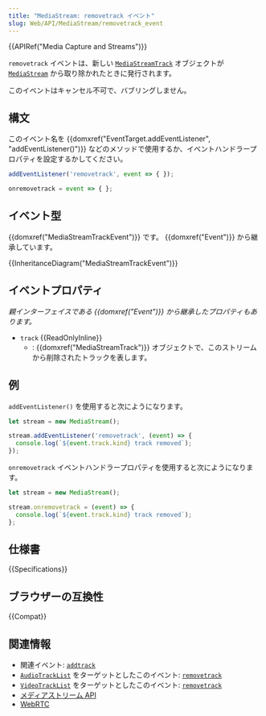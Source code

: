 ```yaml
---
title: "MediaStream: removetrack イベント"
slug: Web/API/MediaStream/removetrack_event
---
```


{{APIRef("Media Capture and Streams")}}

`removetrack` イベントは、新しい [`MediaStreamTrack`](/ja/docs/Web/API/MediaStreamTrack) オブジェクトが [`MediaStream`](/ja/docs/Web/API/MediaStream) から取り除かれたときに発行されます。

このイベントはキャンセル不可で、バブリングしません。

## 構文

このイベント名を {{domxref("EventTarget.addEventListener", "addEventListener()")}} などのメソッドで使用するか、イベントハンドラープロパティを設定するかしてください。

```js
addEventListener('removetrack', event => { });

onremovetrack = event => { };
```

## イベント型

{{domxref("MediaStreamTrackEvent")}} です。 {{domxref("Event")}} から継承しています。

{{InheritanceDiagram("MediaStreamTrackEvent")}}

## イベントプロパティ

_親インターフェイスである {{domxref("Event")}} から継承したプロパティもあります。_

- `track` {{ReadOnlyInline}}
  - : {{domxref("MediaStreamTrack")}} オブジェクトで、このストリームから削除されたトラックを表します。

## 例

`addEventListener()` を使用すると次にようになります。

```js
let stream = new MediaStream();

stream.addEventListener('removetrack', (event) => {
  console.log(`${event.track.kind} track removed`);
});
```

`onremovetrack` イベントハンドラープロパティを使用すると次にようになります。

```js
let stream = new MediaStream();

stream.onremovetrack = (event) => {
  console.log(`${event.track.kind} track removed`);
};
```

## 仕様書

{{Specifications}}

## ブラウザーの互換性

{{Compat}}

## 関連情報

- 関連イベント: [`addtrack`](/ja/docs/Web/API/MediaStream/addtrack_event)
- [`AudioTrackList`](/ja/docs/Web/API/AudioTrackList) をターゲットとしたこのイベント: [`removetrack`](/ja/docs/Web/API/AudioTrackList/removetrack_event)
- [`VideoTrackList`](/ja/docs/Web/API/VideoTrackList) をターゲットとしたこのイベント: [`removetrack`](/ja/docs/Web/API/VideoTrackList/removetrack_event)
- [メディアストリーム API](/ja/docs/Web/API/Media_Streams_API)
- [WebRTC](/ja/docs/Web/API/WebRTC_API)
